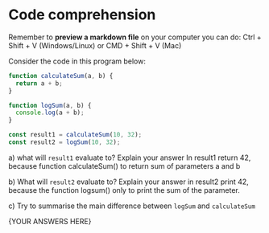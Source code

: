 # Code comprehension

Remember to **preview a markdown file** on your computer you can do:
Ctrl + Shift + V (Windows/Linux) or CMD + Shift + V (Mac)

Consider the code in this program below:

```js
function calculateSum(a, b) {
  return a + b;
}

function logSum(a, b) {
  console.log(a + b);
}

const result1 = calculateSum(10, 32);
const result2 = logSum(10, 32);
```

a) what will `result1` evaluate to? Explain your answer
In result1 return 42, because function calculateSum() to return sum of parameters a and b

b) What will `result2` evaluate to? Explain your answer
in result2 print 42, because the function logsum() only to print the sum of the parameter.

c) Try to summarise the main difference between `logSum` and `calculateSum`

{YOUR ANSWERS HERE}
